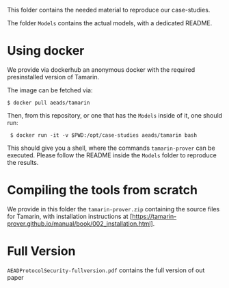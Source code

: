 This folder contains the needed material to reproduce our case-studies.

The folder `Models` contains the actual models, with a dedicated README.

# Using docker

We provide via dockerhub an anonymous docker with the required presinstalled version of Tamarin.

The image can be fetched via:
```
$ docker pull aeads/tamarin
```

Then, from this repository, or one that has the `Models` inside of it, one should run:
```
 $ docker run -it -v $PWD:/opt/case-studies aeads/tamarin bash
```

This should give you a shell, where the commands `tamarin-prover` can be executed.
Please follow the README inside the `Models` folder to reproduce the results.

# Compiling the tools from scratch

We provide in this folder the `tamarin-prover.zip` containing the source files for Tamarin, with installation instructions at [https://tamarin-prover.github.io/manual/book/002_installation.html].

# Full Version

`AEADProtocolSecurity-fullversion.pdf` contains the full version of out paper
